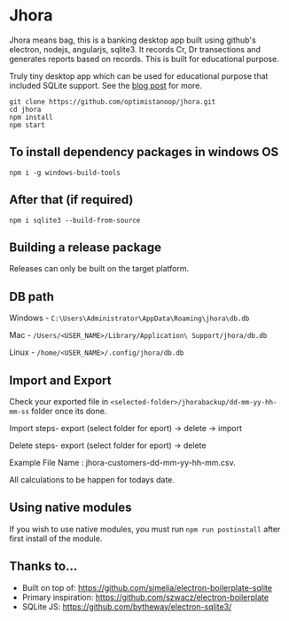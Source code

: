
# Jhora

Jhora means bag, this is a banking desktop app built using github's electron, nodejs, angularjs, sqlite3. It records Cr, Dr transections and generates reports based on records. This is built for educational purpose.

Truly tiny desktop app which can be used for educational purpose that included SQLite support. See the [blog post](http://blog.arrayofbytes.co.uk/?p=379) for more.

```
git clone https://github.com/optimistanoop/jhora.git
cd jhora
npm install
npm start
```

## To install dependency packages in windows OS

`npm i -g windows-build-tools`

## After that (if required)

`npm i sqlite3 --build-from-source`

## Building a release package

Releases can only be built on the target platform.


## DB path

Windows -  `C:\Users\Administrator\AppData\Roaming\jhora\db.db`

Mac -  `/Users/<USER_NAME>/Library/Application\ Support/jhora/db.db`

Linux -  `/home/<USER_NAME>/.config/jhora/db.db`

## Import and Export

Check your exported file in `<selected-folder>/jhorabackup/dd-mm-yy-hh-mm-ss` folder once its done.

Import steps- export (select folder for eport) -> delete -> import

Delete steps- export (select folder for eport) -> delete

Example File Name : jhora-customers-dd-mm-yy-hh-mm.csv.

All calculations to be happen for todays date.

## Using native modules

If you wish to use native modules, you must run `npm run postinstall` after first install of the module.

## Thanks to...

* Built on top of: https://github.com/sjmelia/electron-boilerplate-sqlite
* Primary inspiration: https://github.com/szwacz/electron-boilerplate
* SQLite JS: https://github.com/bytheway/electron-sqlite3/

